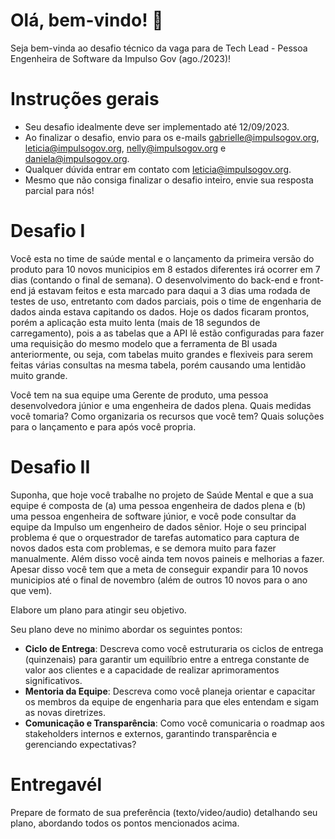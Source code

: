 # Olá, bem-vindo! 🖖
Seja bem-vinda ao desafio técnico da vaga para de Tech Lead - Pessoa Engenheira de Software da Impulso Gov (ago./2023)!

# Instruções gerais
- Seu desafio idealmente deve ser implementado até 12/09/2023.
- Ao finalizar o desafio, envio para os e-mails gabrielle@impulsogov.org, leticia@impulsogov.org, nelly@impulsogov.org e daniela@impulsogov.org.
- Qualquer dúvida entrar em contato com leticia@impulsogov.org.
- Mesmo que não consiga finalizar o desafio inteiro, envie sua resposta parcial para nós!

# Desafio I

Você esta no time de saúde mental e o lançamento da primeira versão do produto para 10 novos municipios em 8 estados diferentes irá ocorrer em 7 dias (contando o final de semana). O desenvolvimento do back-end e front-end já estavam feitos e esta marcado para daqui a 3 dias uma rodada de testes de uso, entretanto com dados parciais, pois o time de engenharia de dados ainda estava capitando os dados. Hoje os dados ficaram prontos, porém a aplicação esta muito lenta (mais de 18 segundos de carregamento), pois a as tabelas que a API lê estão configuradas para fazer uma requisição do mesmo modelo que a ferramenta de BI usada anteriormente, ou seja, com tabelas muito grandes e flexiveis para serem feitas várias consultas na mesma tabela, porém causando uma lentidão muito grande.

Você tem na sua equipe uma Gerente de produto, uma pessoa desenvolvedora júnior e uma engenheira de dados plena. Quais medidas você tomaria? Como organizaria os recursos que você tem? Quais soluções para o lançamento e para após você propria.


# Desafio II

Suponha, que hoje você trabalhe no projeto de Saúde Mental e que a sua equipe é composta de (a) uma pessoa engenheira de dados plena e (b) uma pessoa engenheira de software júnior, e você pode consultar da equipe da Impulso um engenheiro de dados sênior. Hoje o seu principal problema é que o orquestrador de tarefas automatico para captura de novos dados esta com problemas, e se demora muito para fazer manualmente. Além disso você ainda tem novos paineis e melhorias a fazer. Apesar disso você tem que a meta de conseguir expandir para 10 novos municipios até o final de novembro (além de outros 10 novos para o ano que vem).

Elabore um plano para atingir seu objetivo.

Seu plano deve no minimo abordar os seguintes pontos:
- **Ciclo de Entrega**: Descreva como você estruturaria os ciclos de entrega (quinzenais) para garantir um equilíbrio entre a entrega constante de valor aos clientes e a capacidade de realizar aprimoramentos significativos.
- **Mentoria da Equipe**: Descreva como você planeja orientar e capacitar os membros da equipe de engenharia para que eles entendam e sigam as novas diretrizes.
- **Comunicação e Transparência**: Como você comunicaria o roadmap aos stakeholders internos e externos, garantindo transparência e gerenciando expectativas?

# Entregavél
Prepare de formato de sua preferência (texto/video/audio) detalhando seu plano, abordando todos os pontos mencionados acima.
